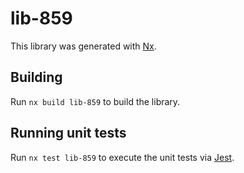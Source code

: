 # lib-859

This library was generated with [Nx](https://nx.dev).

## Building

Run `nx build lib-859` to build the library.

## Running unit tests

Run `nx test lib-859` to execute the unit tests via [Jest](https://jestjs.io).
